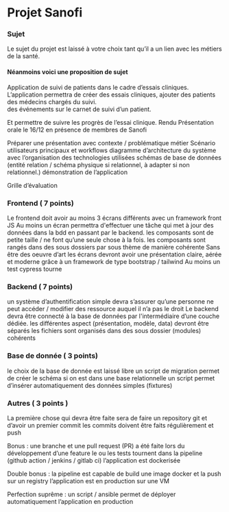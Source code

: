 # Projet Sanofi

### Sujet

Le sujet du projet est laissé à votre choix tant qu’il a un lien avec les métiers de la santé.

#### Néanmoins voici une proposition de sujet

Application de suivi de patients dans le cadre d’essais cliniques.
L’application permettra de
créer des essais cliniques,
ajouter
des patients
des médecins chargés du suivi.  
des événements sur le carnet de suivi d’un patient.

Et permettre de suivre les progrès de l’essai clinique.
Rendu
Présentation orale le 16/12 en présence de membres de Sanofi

Préparer une présentation avec
contexte / problématique métier
Scénario utilisateurs principaux et workflows
diagramme d’architecture du système avec l’organisation des technologies utilisées
schémas de base de données (entité relation / schéma physique si relationnel, à adapter si non relationnel.)
démonstration de l’application

Grille d’évaluation

### Frontend ( 7 points)

Le frontend doit avoir au moins 3 écrans différents avec un framework front JS
Au moins un écran permettra d'effectuer une tâche qui met à jour des données dans la bdd en passant par le backend.
les composants sont de petite taille / ne font qu’une seule chose à la fois.
les composants sont rangés dans des sous dossiers par sous thème de manière cohérente
Sans être des oeuvre d’art les écrans devront avoir une présentation claire, aérée et moderne grâce à un framework de type bootstrap / tailwind
Au moins un test cypress tourne


### Backend ( 7 points)

un système d’authentification simple devra s’assurer qu’une personne ne peut accéder / modifier des ressource auquel il n’a pas le droit
Le backend devra être connecté à la base de données par l'intermédiaire d’une couche dédiée.
les différentes aspect (présentation, modèle, data) devront être séparés
les fichiers sont organisés dans des sous dossier (modules) cohérents

### Base de donnée ( 3 points)

le choix de la base de donnée est laissé libre
un script de migration permet de créer le schéma si on est dans une base relationnelle
un script permet d’insérer automatiquement des données simples (fixtures)

### Autres ( 3 points )
La première chose qui  devra être faite sera de faire un repository git et d’avoir un premier commit
les commits doivent être faits régulièrement et push





















Bonus :
une branche et une pull request (PR) a été faite lors du développement d’une feature
le ou les tests tournent dans la pipeline (github action / jenkins / gitlab ci)
l’application est dockerisée

Double bonus :
la pipeline est capable de build une image docker et la push sur un registry
l’application est en production sur une VM

Perfection suprême :
un script / ansible permet de déployer automatiquement l’application en production 



